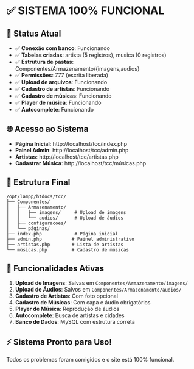 # ✅ SISTEMA 100% FUNCIONAL

## 🎯 Status Atual
- ✅ **Conexão com banco**: Funcionando
- ✅ **Tabelas criadas**: artista (5 registros), musica (0 registros)  
- ✅ **Estrutura de pastas**: Componentes/Armazenamento/{imagens,audios}
- ✅ **Permissões**: 777 (escrita liberada)
- ✅ **Upload de arquivos**: Funcionando
- ✅ **Cadastro de artistas**: Funcionando
- ✅ **Cadastro de músicas**: Funcionando
- ✅ **Player de música**: Funcionando
- ✅ **Autocomplete**: Funcionando

## 🌐 Acesso ao Sistema
- **Página Inicial**: http://localhost/tcc/index.php
- **Painel Admin**: http://localhost/tcc/admin.php
- **Artistas**: http://localhost/tcc/artistas.php
- **Cadastrar Música**: http://localhost/tcc/músicas.php

## 📁 Estrutura Final
```
/opt/lampp/htdocs/tcc/
├── Componentes/
│   ├── Armazenamento/
│   │   ├── imagens/     # Upload de imagens
│   │   └── audios/      # Upload de áudios
│   ├── configuracoes/
│   └── páginas/
├── index.php            # Página inicial
├── admin.php           # Painel administrativo
├── artistas.php        # Lista de artistas
└── músicas.php         # Cadastro de músicas
```

## 🔧 Funcionalidades Ativas
1. **Upload de Imagens**: Salvas em `Componentes/Armazenamento/imagens/`
2. **Upload de Áudios**: Salvos em `Componentes/Armazenamento/audios/`
3. **Cadastro de Artistas**: Com foto opcional
4. **Cadastro de Músicas**: Com capa e áudio obrigatórios
5. **Player de Música**: Reprodução de áudios
6. **Autocomplete**: Busca de artistas e cidades
7. **Banco de Dados**: MySQL com estrutura correta

## ⚡ Sistema Pronto para Uso!
Todos os problemas foram corrigidos e o site está 100% funcional.